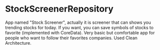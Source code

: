 # StockScreenerRepository

App named "Stock Screener", actually it is screener that can shows you trending stocks for today. If you want, you can save symbols of stocks to favorite (implemented with CoreData). Very basic but comfortable app for people who want to follow their favorites companies. Used Clean Architecture.
